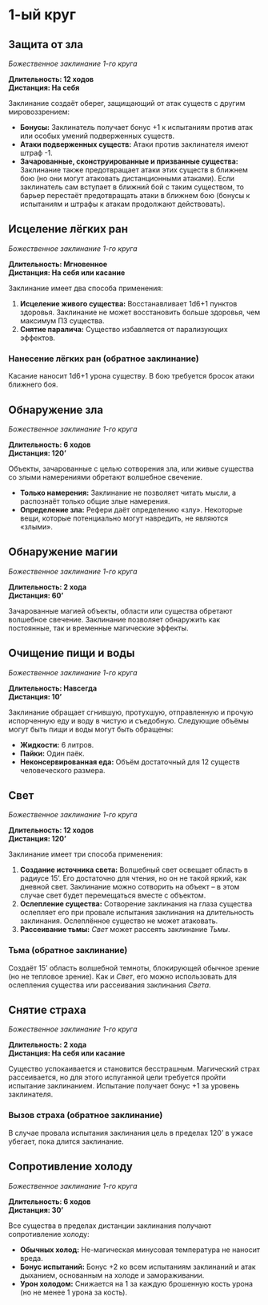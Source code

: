 # 1-ый круг

## Защита от зла

_Божественное заклинание 1-го круга_

**Длительность: 12 ходов**\
**Дистанция: На себя**

Заклинание создаёт оберег, защищающий от атак существ с другим мировоззрением:

- **Бонусы:** Заклинатель получает бонус +1 к испытаниям против атак или особых умений подверженных существ.
- **Атаки подверженных существ:** Атаки против заклинателя имеют штраф -1.
- **Зачарованные, сконструированные и призванные существа:** Заклинание также предотвращает атаки этих существ в ближнем бою (но они могут атаковать дистанционными атаками). Если заклинатель сам вступает в ближний бой с таким существом, то барьер перестаёт предотвращать атаки в ближнем бою (бонусы к испытаниям и штрафы к атакам продолжают действовать).

## Исцеление лёгких ран

_Божественное заклинание 1-го круга_

**Длительность: Мгновенное**\
**Дистанция: На себя или касание**

Заклинание имеет два способа применения:

1. **Исцеление живого существа:** Восстанавливает 1d6+1 пунктов здоровья. Заклинание не может восстановить больше здоровья, чем максимум ПЗ существа.
2. **Снятие паралича:** Существо избавляется от парализующих эффектов.

### Нанесение лёгких ран (обратное заклинание)

Касание наносит 1d6+1 урона существу. В бою требуется бросок атаки ближнего боя.

## Обнаружение зла

_Божественное заклинание 1-го круга_

**Длительность: 6 ходов**\
**Дистанция: 120’**

Объекты, зачарованные с целью сотворения зла, или живые существа со злыми намерениями обретают волшебное свечение.

- **Только намерения:** Заклинание не позволяет читать мысли, а распознаёт только общие злые намерения.
- **Определение зла:** Рефери даёт определению «злу». Некоторые вещи, которые потенциально могут навредить, не являются «злыми».

## Обнаружение магии

_Божественное заклинание 1-го круга_

**Длительность: 2 хода**\
**Дистанция: 60’**

Зачарованные магией объекты, области или существа обретают волшебное свечение. Заклинание позволяет обнаружить как постоянные, так и временные магические эффекты.

## Очищение пищи и воды

_Божественное заклинание 1-го круга_

**Длительность: Навсегда**\
**Дистанция: 10’**

Заклинание обращает сгнившую, протухшую, отправленную и прочую испорченную еду и воду в чистую и съедобную. Следующие объёмы могут быть пищи и воды могут быть обращены:

- **Жидкости:** 6 литров.
- **Пайки:** Один паёк.
- **Неконсервированная еда:** Объём достаточный для 12 существ человеческого размера.

## Свет

_Божественное заклинание 1-го круга_

**Длительность: 12 ходов**\
**Дистанция: 120’**

Заклинание имеет три способа применения:

1. **Создание источника света:** Волшебный свет освещает область в радиусе 15’. Его достаточно для чтения, но он не такой яркий, как дневной свет. Заклинание можно сотворить на объект – в этом случае свет будет перемещаться вместе с объектом.
2. **Ослепление существа:** Сотворение заклинания на глаза существа ослепляет его при провале испытания заклинания на длительность заклинания. Ослеплённое существо не может атаковать.
3. **Рассеивание тьмы:** _Свет_ может рассеять заклинание _Тьмы_.

### Тьма (обратное заклинание)

Создаёт 15’ область волшебной темноты, блокирующей обычное зрение (но не тепловое зрение). Как и _Свет_, его можно использовать для ослепления существа или рассеивания заклинания _Света_.

## Снятие страха

_Божественное заклинание 1-го круга_

**Длительность: 2 хода**\
**Дистанция: На себя или касание**

Существо успокаивается и становится бесстрашным. Магический страх рассеивается, но для этого испуганной цели требуется пройти испытание заклинанием. Испытание получает бонус +1 за уровень заклинателя.

### Вызов страха (обратное заклинание)

В случае провала испытания заклинания цель в пределах 120’ в ужасе убегает, пока длится заклинание.

## Сопротивление холоду

_Божественное заклинание 1-го круга_

**Длительность: 6 ходов**\
**Дистанция: 30’**

Все существа в пределах дистанции заклинания получают сопротивление холоду:

- **Обычных холод:** Не-магическая минусовая температура не наносит вреда.
- **Бонус испытаний:** Бонус +2 ко всем испытаниям заклинаний и атак дыханием, основанным на холоде и замораживании.
- **Урон холодом:** Снижается на 1 за каждую брошенную кость урона (но не менее 1 урона за кость).
